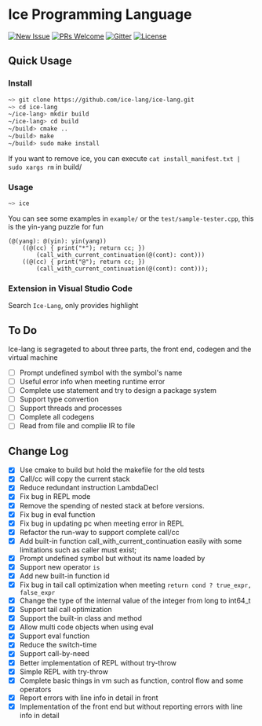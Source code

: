 # Ice Programming Language

[![New Issue](https://img.shields.io/badge/request-new%20features-blue.svg)](https://github.com/ice-lang/ice/issues/new)
[![PRs Welcome](https://img.shields.io/badge/PRs-welcome-brightgreen.svg?style=flat-square)](https://github.com/ice-lang/ice/compare)
[![Gitter](https://badges.gitter.im/JoinChat.svg)](https://gitter.im/ice-lang)
[![License](https://img.shields.io/github/license/MU001999/ice.svg)](https://github.com/ice-lang/ice)

## Quick Usage

### Install

```bash
~> git clone https://github.com/ice-lang/ice-lang.git
~> cd ice-lang
~/ice-lang> mkdir build
~/ice-lang> cd build
~/build> cmake ..
~/build> make
~/build> sudo make install
```

If you want to remove ice, you can execute `cat install_manifest.txt | sudo xargs rm` in build/

### Usage

```bash
~> ice
```

You can see some examples in `example/` or the `test/sample-tester.cpp`, this is the yin-yang puzzle for fun

```
(@(yang): @(yin): yin(yang))
    ((@(cc) { print("*"); return cc; })
        (call_with_current_continuation(@(cont): cont)))
    ((@(cc) { print("@"); return cc; })
        (call_with_current_continuation(@(cont): cont)));
```

### Extension in Visual Studio Code

Search `Ice-Lang`, only provides highlight

## To Do

Ice-lang is segrageted to about three parts, the front end, codegen and the virtual machine

+ [ ] Prompt undefined symbol with the symbol's name
+ [ ] Useful error info when meeting runtime error
+ [ ] Complete use statement and try to design a package system
+ [ ] Support type convertion
+ [ ] Support threads and processes
+ [ ] Complete all codegens
+ [ ] Read from file and complie IR to file

## Change Log

+ [X] Use cmake to build but hold the makefile for the old tests
+ [X] Call/cc will copy the current stack
+ [X] Reduce redundant instruction LambdaDecl
+ [X] Fix bug in REPL mode
+ [X] Remove the spending of nested stack at before versions.
+ [X] Fix bug in eval function
+ [X] Fix bug in updating pc when meeting error in REPL
+ [X] Refactor the run-way to support complete call/cc
+ [X] Add built-in function call_with_current_continuation easily with some limitations such as caller must exist;
+ [X] Prompt undefined symbol but without its name loaded by
+ [X] Support new operator `is`
+ [X] Add new built-in function id
+ [X] Fix bug in tail call optimization when meeting `return cond ? true_expr, false_expr`
+ [X] Change the type of the internal value of the integer from long to int64_t
+ [X] Support tail call optimization
+ [X] Support the built-in class and method
+ [X] Allow multi code objects when using eval
+ [X] Support eval function
+ [X] Reduce the switch-time
+ [X] Support call-by-need
+ [X] Better implementation of REPL without try-throw
+ [X] Simple REPL with try-throw
+ [X] Complete basic things in vm such as function, control flow and some operators
+ [X] Report errors with line info in detail in front
+ [X] Implementation of the front end but without reporting errors with line info in detail
